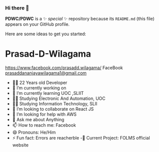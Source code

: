 ### Hi there 👋

**PDWC/PDWC** is a ✨ _special_ ✨ repository because its `README.md` (this file) appears on your GitHub profile.

Here are some ideas to get you started:
  # Prasad-D-Wilagama
https://www.facebook.com/prasadd.wilagama/ FaceBook prasaddananjayawilagama1@gmail.com

- 👨‍💻 22 Years old Developer
- 🔭 I’m currently working on 
- 🌱 I’m currently learning UOC ,SLIIT
- 👨‍🎓 Studying Electronic And Automation, UOC
- 👨‍🎓 Studying Information Technology, SLII
- 👯 I’m looking to collaborate on React JS
- 🤔 I’m looking for help with AWS
- 💬 Ask me about Anything
- 📫 How to reach me: Facebook
- 😄 Pronouns: He/Him
- ⚡ Fun fact: Errors are reacherble 
-🚧 Current Project: FOLMS official website

